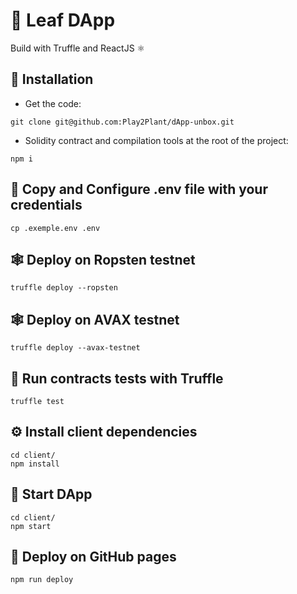 # 🍃 Leaf DApp

Build with Truffle and ReactJS ⚛️

## 🔧 Installation

* Get the code:

`git clone git@github.com:Play2Plant/dApp-unbox.git`

* Solidity contract and compilation tools at the root of the project:

`npm i`

## 🔧 Copy and Configure .env file with your credentials

`cp .exemple.env .env`

## 🕸️ Deploy on Ropsten testnet

`truffle deploy --ropsten`

## 🕸️ Deploy on AVAX testnet

`truffle deploy --avax-testnet`

## 🧪 Run contracts tests with Truffle

`truffle test`

## ⚙️ Install client dependencies

```
cd client/
npm install
```

## 🚀 Start DApp

```
cd client/
npm start
```

## 📜 Deploy on GitHub pages

`npm run deploy`